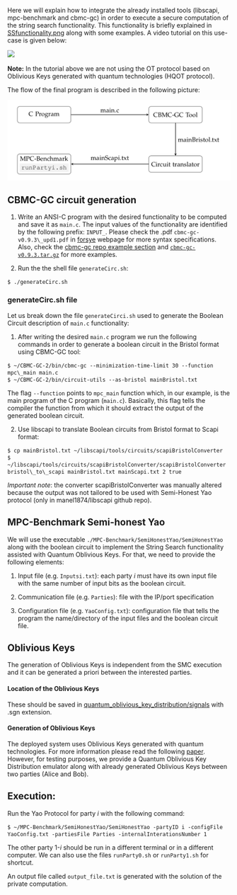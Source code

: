 Here we will explain how to integrate the already installed tools (libscapi, mpc-benchmark and cbmc-gc) in order to execute a secure computation of the string search functionality. This functionality is briefly explained in [SSfunctionality.png](SSfunctionality.png) along with some examples. A video tutorial on this use-case is given below:

[![](http://img.youtube.com/vi/-AYUiQtT6fs/0.jpg)](http://www.youtube.com/watch?v=-AYUiQtT6fs "")

**Note:** In the tutorial above we are not using the OT protocol based on Oblivious Keys generated with quantum technologies (HQOT protocol).

The flow of the final program is described in the following picture:

![workFlow](workFlow.png)

## CBMC-GC circuit generation

1. Write an ANSI-C program with the desired functionality to be computed and save it as `main.c`. The input values of the functionality are identified by the following prefix: `INPUT_`. Please check the .pdf `cbmc-gc-v0.9.3\_upd1.pdf` in [forsye](https://forsyte.at/software/cbmc-gc/) webpage for more syntax specifications. Also, check the [cbmc-gc repo example section](https://gitlab.com/securityengineering/CBMC-GC-2/-/tree/master/examples) and [`cbmc-gc-v0.9.3.tar.gz`](https://forsyte.at/software/cbmc-gc/) for more examples.

2. Run the the shell file `generateCirc.sh`:
```
$ ./generateCirc.sh
```

### generateCirc.sh file

Let us break down the file `generateCirci.sh` used to generate the Boolean Circuit description of `main.c` functionality:

1. After writing the desired `main.c` program we run the following commands in order to generate a boolean circuit in the Bristol format using CBMC-GC tool:
```
$ ~/CBMC-GC-2/bin/cbmc-gc --minimization-time-limit 30 --function mpc\_main main.c
$ ~/CBMC-GC-2/bin/circuit-utils --as-bristol mainBristol.txt
```

The flag `--function` points to `mpc_main` function which, in our example, is the main program of the C program (`main.c`). Basically, this flag tells the compiler the function from which it should extract the output of the generated boolean circuit.

2. Use libscapi to translate Boolean circuits from Bristol format to Scapi format:
```
$ cp mainBristol.txt ~/libscapi/tools/circuits/scapiBristolConverter
$ ~/libscapi/tools/circuits/scapiBristolConverter/scapiBristolConverter bristol\_to\_scapi mainBristol.txt mainScapi.txt 2 true
```

*Important note*: the converter scapiBristolConverter was manually altered because the output was not tailored to be used with Semi-Honest Yao protocol (only in manel1874/libscapi github repo).


## MPC-Benchmark Semi-honest Yao

We will use the executable `./MPC-Benchmark/SemiHonestYao/SemiHonestYao` along with the boolean circuit to implement the String Search functionality assisted with Quantum Oblivious Keys. For that, we need to provide the following elements:

1. Input file (e.g. `Inputsi.txt`): each party *i* must have its own input file with the same number of input bits as the boolean circuit.

2. Communication file (e.g. `Parties`): file with the IP/port specification

3. Configuration file (e.g. `YaoConfig.txt`): configuration file that tells the program the name/directory of the input files and the boolean circuit file.

## Oblivious Keys

The generation of Oblivious Keys is independent from the SMC execution and it can be generated a priori between the interested parties. 

#### Location of the Oblivious Keys

These should be saved in [quantum_oblivious_key_distribution/signals](quantum_oblivious_key_distribution/signals) with .sgn extension. 

#### Generation of Oblivious Keys

The deployed system uses Oblivious Keys generated with quantum technologies. For more information please read the following [paper](https://www.mdpi.com/2076-3417/10/12/4080). However, for testing purposes, we provide a Quantum Oblivious Key Distribution emulator along with already generated Oblivious Keys between two parties (Alice and Bob).

## Execution:

Run the Yao Protocol for party *i* with the following command:
```
$ ~/MPC-Benchmark/SemiHonestYao/SemiHonestYao -partyID i -configFile YaoConfig.txt -partiesFile Parties -internalInterationsNumber 1
```

The other party 1-*i* should be run in a different terminal or in a different computer. We can also use the files `runParty0.sh` or `runParty1.sh` for shortcut.

An output file called `output_file.txt` is generated with the solution of the private computation.





